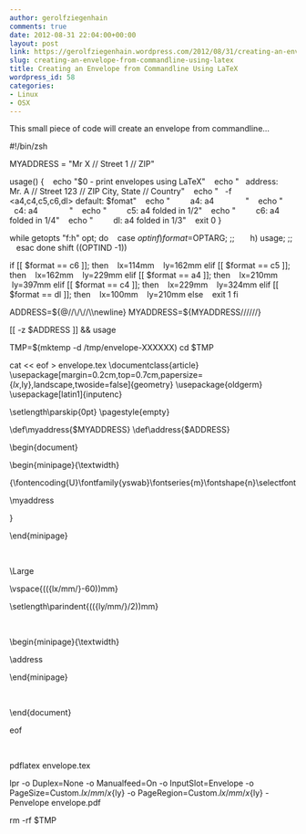 ```yaml
---
author: gerolfziegenhain
comments: true
date: 2012-08-31 22:04:00+00:00
layout: post
link: https://gerolfziegenhain.wordpress.com/2012/08/31/creating-an-envelope-from-commandline-using-latex/
slug: creating-an-envelope-from-commandline-using-latex
title: Creating an Envelope from Commandline Using LaTeX
wordpress_id: 58
categories:
- Linux
- OSX
---
```


This small piece of code will create an envelope from commandline...

#!/bin/zsh

MYADDRESS = "Mr X // Street 1 // ZIP"

usage() {
   echo "$0 - print envelopes using LaTeX"
   echo "   address:   Mr. A // Street 123 // ZIP City, State // Country"
   echo "   -f <a4,c4,c5,c6,dl> default: $fomat"
   echo "         a4: a4              "
   echo "         c4: a4              "
   echo "         c5: a4 folded in 1/2"
   echo "         c6: a4 folded in 1/4"
   echo "         dl: a4 folded in 1/3"
   exit 0
}

while getopts "f:h" opt; do
   case $opt in
      f) format=$OPTARG; ;;
      h) usage; ;;
   esac
done
shift $(($OPTIND -1))

if [[ $format == c6 ]]; then
   lx=114mm
   ly=162mm
elif [[ $format == c5 ]]; then
   lx=162mm
   ly=229mm
elif [[ $format == a4 ]]; then
   lx=210mm
   ly=397mm
elif [[ $format == c4 ]]; then
   lx=229mm
   ly=324mm
elif [[ $format == dl ]]; then
   lx=100mm
   ly=210mm
else
   exit 1
fi


ADDRESS=${@//\/\//\\newline}
MYADDRESS=${MYADDRESS//\/\//\/}

[[ -z $ADDRESS ]] && usage

TMP=$(mktemp -d /tmp/envelope-XXXXXX)
cd $TMP

cat << eof > envelope.tex
\documentclass{article}
\usepackage[margin=0.2cm,top=0.7cm,papersize={$lx,$ly},landscape,twoside=false]{geometry}
\usepackage{oldgerm}
\usepackage[latin1]{inputenc}

\setlength\parskip{0pt}
\pagestyle{empty}

\def\myaddress{$MYADDRESS}
\def\address{$ADDRESS}

\begin{document}





\begin{minipage}{\textwidth}




{\fontencoding{U}\fontfamily{yswab}\fontseries{m}\fontshape{n}\selectfont




\myaddress 




}




\end{minipage} 




 




\Large




\vspace{$((${lx/mm/}-60))mm}




\setlength\parindent{$((${ly/mm/}/2))mm}




 




\begin{minipage}{\textwidth}




\address




\end{minipage}




 




\end{document}




eof




 




pdflatex envelope.tex




lpr -o Duplex=None -o Manualfeed=On -o InputSlot=Envelope -o PageSize=Custom.${lx/mm/}x${ly} -o PageRegion=Custom.${lx/mm/}x${ly} -Penvelope envelope.pdf




rm -rf $TMP










